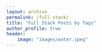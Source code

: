 ```yaml
---
layout: archive
permalink: /full-stack/
title: "Full Stack Posts by Tags"
author_profile: true
header:
    image: "images/water.jpeg"
---
```

